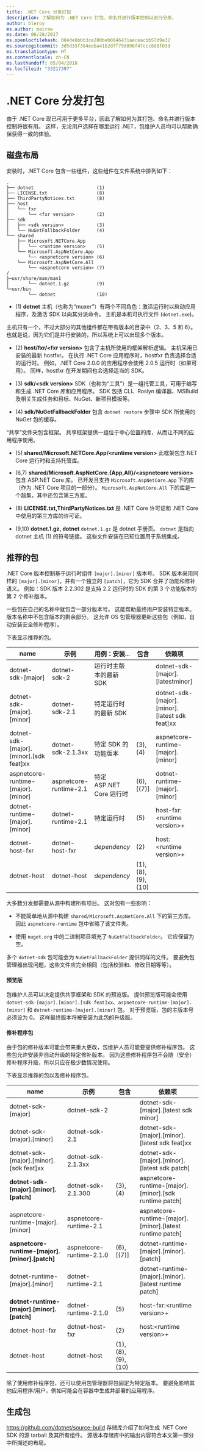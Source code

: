 ```yaml
---
title: .NET Core 分发打包
description: 了解如何为 .NET Core 打包、命名并进行版本控制以进行分发。
author: bleroy
ms.author: mairaw
ms.date: 06/28/2017
ms.openlocfilehash: 084de6bbb3ce280beb0846431aeceacbb57d9a32
ms.sourcegitcommit: 3d5d33f384eeba41b2dff79d096f47ccc8d8f03d
ms.translationtype: HT
ms.contentlocale: zh-CN
ms.lasthandoff: 05/04/2018
ms.locfileid: "33217397"
---
```

# <a name="net-core-distribution-packaging"></a>.NET Core 分发打包

由于 .NET Core 现已可用于更多平台，因此了解如何为其打包、命名并进行版本控制将很有用。 这样，无论用户选择在哪里运行 .NET，包维护人员均可以帮助确保获得一致的体验。

## <a name="disk-layout"></a>磁盘布局

安装时，.NET Core 包含一些组件，这些组件在文件系统中排列如下：

```
.
├── dotnet                       (1)
├── LICENSE.txt                  (8)
├── ThirdPartyNotices.txt        (8)
├── host
│   └── fxr
│       └── <fxr version>        (2)
├── sdk
│   ├── <sdk version>            (3)
│   └── NuGetFallbackFolder      (4)
└── shared
    ├── Microsoft.NETCore.App
    │   └── <runtime version>    (5)
    └── Microsoft.AspNetCore.App
        └── <aspnetcore version> (6)
    └── Microsoft.AspNetCore.All
        └── <aspnetcore version> (7)
/
├─usr/share/man/man1
│       └── dotnet.1.gz          (9)
└─usr/bin
        └── dotnet               (10)
```

- (1) **dotnet** 主机（也称为“muxer”）有两个不同角色：激活运行时以启动应用程序，及激活 SDK 以向其分派命令。 主机是本机可执行文件 (`dotnet.exe`)。

主机只有一个，不过大部分的其他组件都在带有版本的目录中（2、3、5 和 6）。 也就是说，因为它们是并行安装的，所以系统上可以出现多个版本。

- (2) **host/fxr/\<fxr version>** 包含了主机所使用的框架解析逻辑。 主机采用已安装的最新 hostfxr。 在执行 .NET Core 应用程序时，hostfxr 负责选择合适的运行时。 例如，.NET Core 2.0.0 的应用程序会使用 2.0.5 运行时（如果可用）。 同样，hostfxr 在开发期间也会选择适当的 SDK。

- (3) **sdk/\<sdk version>** SDK（也称为“工具”）是一组托管工具，可用于编写和生成 .NET Core 库和应用程序。 SDK 包括 CLI、Roslyn 编译器、MSBuild 及相关生成任务和目标、NuGet、新项目模板等。

- (4) **sdk/NuGetFallbackFolder** 包含 `dotnet restore` 步骤中 SDK 所使用的 NuGet 包的缓存。

“共享”文件夹包含框架。 共享框架提供一组位于中心位置的库，从而让不同的应用程序使用。

- (5) **shared/Microsoft.NETCore.App/\<runtime version>** 此框架包含.NET Core 运行时和支持托管库。

- (6,7) **shared/Microsoft.AspNetCore.{App,All}/\<aspnetcore version>** 包含 ASP.NET Core 库。 已开发且支持 `Microsoft.AspNetCore.App` 下的库（作为 .NET Core 项目的一部分）。 `Microsoft.AspNetCore.All` 下的库是一个超集，其中还包含第三方库。

- (8) **LICENSE.txt,ThirdPartyNotices.txt** 是 .NET Core 许可证和 .NET Core 中使用的第三方库的许可证。

- (9,10) **dotnet.1.gz, dotnet** `dotnet.1.gz` 是 dotnet 手册页。 `dotnet` 是指向 dotnet 主机 (1) 的符号链接。 这些文件安装在已知位置用于系统集成。

## <a name="recommended-packages"></a>推荐的包

.NET Core 版本控制基于运行时组件 `[major].[minor]` 版本号。
SDK 版本采用同样的 `[major].[minor]`，并有一个独立的 `[patch]`，它为 SDK 合并了功能和修补语义。
例如：SDK 版本 2.2.302 是支持 2.2 运行时的 SDK 的第 3 个功能版本的第 2 个修补版本。

一些包在自己的名称中就包含一部分版本号。 这能帮助最终用户安装特定版本。
版本名称中不包含版本的剩余部分。 这允许 OS 包管理器更新这些包（例如，自动安装安全修补程序）。

下表显示推荐的包。

| name                                    | 示例                | 用例：安装...           | 包含           | 依赖项                                   | 版本            |
|-----------------------------------------|------------------------|---------------------------------|--------------------|------------------------------------------------|--------------------|
| dotnet-sdk-[major]                      | dotnet-sdk-2           | 运行时主版本的最新 SDK    |                    | dotnet-sdk-[major].[latestminor]               | \<sdk version>     |
| dotnet-sdk-[major].[minor]              | dotnet-sdk-2.1         | 特定运行时的最新 SDK |                    | dotnet-sdk-[major].[minor].[latest sdk feat]xx | \<sdk version>     |
| dotnet-sdk-[major].[minor].[sdk feat]xx | dotnet-sdk-2.1.3xx     | 特定 SDK 的功能版本    | (3),(4)            | aspnetcore-runtime-[major].[minor]             | \<sdk version>     |
| aspnetcore-runtime-[major].[minor]      | aspnetcore-runtime-2.1 | 特定 ASP.NET Core 运行时   | (6),[(7)]          | dotnet-runtime-[major].[minor]                 | \<runtime version> |
| dotnet-runtime-[major].[minor]          | dotnet-runtime-2.1     | 特定运行时                | (5)                | host-fxr:\<runtime version>+                   | \<runtime version> |
| dotnet-host-fxr                         | dotnet-host-fxr        | _dependency_                    | (2)                | host:\<runtime version>+                       | \<runtime version> |
| dotnet-host                             | dotnet-host            | _dependency_                    | (1),(8),(9),(10)   |                                                | \<runtime version> |

大多数分发都需要从源中构建所有项目。 这对包有一些影响：

- 不能简单地从源中构建 `shared/Microsoft.AspNetCore.All` 下的第三方库。 因此 `aspnetcore-runtime` 包中省略了该文件夹。

- 使用 `nuget.org` 中的二进制项目填充了 `NuGetFallbackFolder`。 它应保留为空。

多个 `dotnet-sdk` 包可能会为 `NuGetFallbackFolder` 提供同样的文件。 要避免包管理器出现问题，这些文件应完全相同（包括校验和、修改日期等等）。

#### <a name="preview-versions"></a>预览版

包维护人员可以决定提供共享框架和 SDK 的预览版。 提供预览版可能会使用 `dotnet-sdk-[major].[minor].[sdk feat]xx`、`aspnetcore-runtime-[major].[minor]` 和 `dotnet-runtime-[major].[minor]` 包。 对于预览版，包的主版本号必须设为 0。 这样最终版本将被安装为此包的升级版。

#### <a name="patch-packages"></a>修补程序包

由于包的修补版本可能会带来重大更改，包维护人员可能要提供修补程序包。 这些包允许安装非自动升级的特定修补版本。 因为这些修补程序包不会随（安全）修补程序升级，所以只应在极少数情况使用。

下表显示推荐的包以及修补程序包。

| name                                           | 示例                  | 包含         | 依赖项                                              |
|------------------------------------------------|--------------------------|------------------|-----------------------------------------------------------|
| dotnet-sdk-[major]                             | dotnet-sdk-2             |                  | dotnet-sdk-[major].[latest sdk minor]                     |
| dotnet-sdk-[major].[minor]                     | dotnet-sdk-2.1           |                  | dotnet-sdk-[major].[minor].[latest sdk feat]xx            |
| dotnet-sdk-[major].[minor].[sdk feat]xx        | dotnet-sdk-2.1.3xx       |                  | dotnet-sdk-[major].[minor].[latest sdk patch]             |
| **dotnet-sdk-[major].[minor].[patch]**         | dotnet-sdk-2.1.300       | (3),(4)          | aspnetcore-runtime-[major].[minor].[sdk runtime patch]    |
| aspnetcore-runtime-[major].[minor]             | aspnetcore-runtime-2.1   |                  | aspnetcore-runtime-[major].[minor].[latest runtime patch] |
| **aspnetcore-runtime-[major].[minor].[patch]** | aspnetcore-runtime-2.1.0 | (6),[(7)]        | dotnet-runtime-[major].[minor].[patch]                    |
| dotnet-runtime-[major].[minor]                 | dotnet-runtime-2.1       |                  | dotnet-runtime-[major].[minor].[latest runtime patch]     |
| **dotnet-runtime-[major].[minor].[patch]**     | dotnet-runtime-2.1.0     | (5)              | host-fxr:\<runtime version>+                              |
| dotnet-host-fxr                                | dotnet-host-fxr          | (2)              | host:\<runtime version>+                                  |
| dotnet-host                                    | dotnet-host              | (1),(8),(9),(10) |                                                           |

除了使用修补程序包，还可以使用包管理器将包固定为特定版本。 要避免影响其他应用程序/用户，例如可能会在容器中生成并部署的应用程序。

## <a name="building-packages"></a>生成包

https://github.com/dotnet/source-build 存储库介绍了如何生成 .NET Core SDK 的源 tarball 及其所有组件。 源版本存储库中的输出内容符合本文第一部分中所描述的布局。